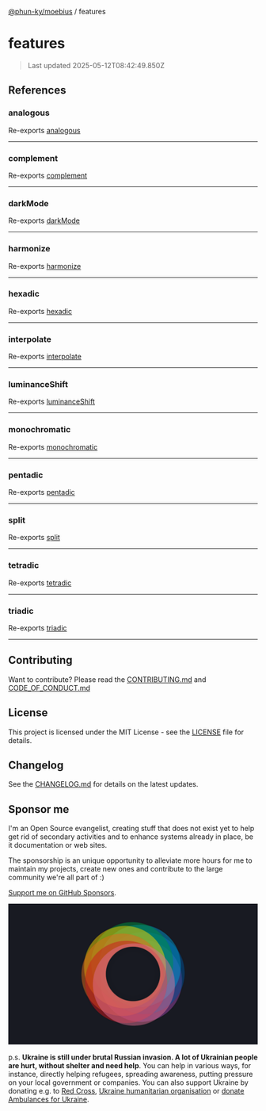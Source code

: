 [@phun-ky/moebius](README.md) / features

# features

> Last updated 2025-05-12T08:42:49.850Z

##

## References

### analogous

Re-exports [analogous](features/analogous.md#analogous)

---

### complement

Re-exports [complement](features/complement.md#complement)

---

### darkMode

Re-exports [darkMode](features/dark-mode.md#darkmode)

---

### harmonize

Re-exports [harmonize](features/harmonize.md#harmonize)

---

### hexadic

Re-exports [hexadic](features/hexadic.md#hexadic)

---

### interpolate

Re-exports [interpolate](features/interpolate.md#interpolate)

---

### luminanceShift

Re-exports [luminanceShift](features/luminance-shift.md#luminanceshift)

---

### monochromatic

Re-exports [monochromatic](features/monochromatic.md#monochromatic)

---

### pentadic

Re-exports [pentadic](features/pentadic.md#pentadic)

---

### split

Re-exports [split](features/split.md#split)

---

### tetradic

Re-exports [tetradic](features/tetradic.md#tetradic)

---

### triadic

Re-exports [triadic](features/triadic.md#triadic)

---

## Contributing

Want to contribute? Please read the [CONTRIBUTING.md](https://github.com/phun-ky/moebius/blob/main/CONTRIBUTING.md) and [CODE_OF_CONDUCT.md](https://github.com/phun-ky/moebius/blob/main/CODE_OF_CONDUCT.md)

## License

This project is licensed under the MIT License - see the [LICENSE](https://github.com/phun-ky/moebius/blob/main/LICENSE) file for details.

## Changelog

See the [CHANGELOG.md](https://github.com/phun-ky/moebius/blob/main/CHANGELOG.md) for details on the latest updates.

## Sponsor me

I'm an Open Source evangelist, creating stuff that does not exist yet to help get rid of secondary activities and to enhance systems already in place, be it documentation or web sites.

The sponsorship is an unique opportunity to alleviate more hours for me to maintain my projects, create new ones and contribute to the large community we're all part of :)

[Support me on GitHub Sponsors](https://github.com/sponsors/phun-ky).

![logo](https://github.com/phun-ky/moebius/blob/main/public/images/logo/logo-ring.png?raw=true)

p.s. **Ukraine is still under brutal Russian invasion. A lot of Ukrainian people are hurt, without shelter and need help**. You can help in various ways, for instance, directly helping refugees, spreading awareness, putting pressure on your local government or companies. You can also support Ukraine by donating e.g. to [Red Cross](https://www.icrc.org/en/donate/ukraine), [Ukraine humanitarian organisation](https://savelife.in.ua/en/donate-en/#donate-army-card-weekly) or [donate Ambulances for Ukraine](https://www.gofundme.com/f/help-to-save-the-lives-of-civilians-in-a-war-zone).
